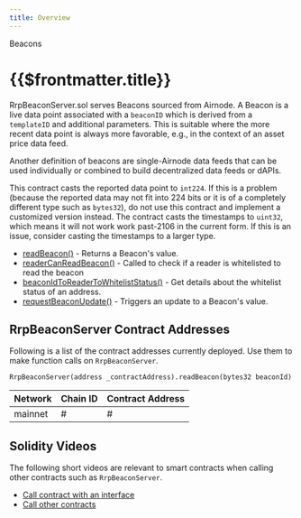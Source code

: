 ```yaml
---
title: Overview
---
```


<TitleSpan>Beacons</TitleSpan>

# {{$frontmatter.title}}

RrpBeaconServer.sol serves Beacons sourced from Airnode. A Beacon is a live data
point associated with a `beaconID` which is derived from a `templateID` and
additional parameters. This is suitable where the more recent data point is
always more favorable, e.g., in the context of an asset price data feed.

Another definition of beacons are single-Airnode data feeds that can be used
individually or combined to build decentralized data feeds or dAPIs.

This contract casts the reported data point to `int224`. If this is a problem
(because the reported data may not fit into 224 bits or it is of a completely
different type such as `bytes32`), do not use this contract and implement a
customized version instead. The contract casts the timestamps to `uint32`, which
means it will not work work past-2106 in the current form. If this is an issue,
consider casting the timestamps to a larger type.

- [readBeacon()]() - Returns a Beacon's value.
- [readerCanReadBeacon()](./reader-can-read-beacon.md) - Called to check if a
  reader is whitelisted to read the beacon
- [beaconIdToReaderToWhitelistStatus()](./beaconid-reader-whiteliststatus.md) -
  Get details about the whitelist status of an address.
- [requestBeaconUpdate()](./request-beacon-update.md) - Triggers an update to a
  Beacon's value.

## RrpBeaconServer Contract Addresses

Following is a list of the contract addresses currently deployed. Use them to
make function calls on `RrpBeaconServer`.

```solidity
RrpBeaconServer(address _contractAddress).readBeacon(bytes32 beaconId)
```

| Network | Chain ID | Contract Address |
| ------- | -------- | ---------------- |
| mainnet | #        | #                |

## Solidity Videos

The following short videos are relevant to smart contracts when calling other
contracts such as `RrpBeaconServer`.

- [Call contract with an interface](https://www.youtube.com/watch?v=tbjyc-VQaQo)
- [Call other contracts](https://www.youtube.com/watch?v=6aQErpWPLbk)
